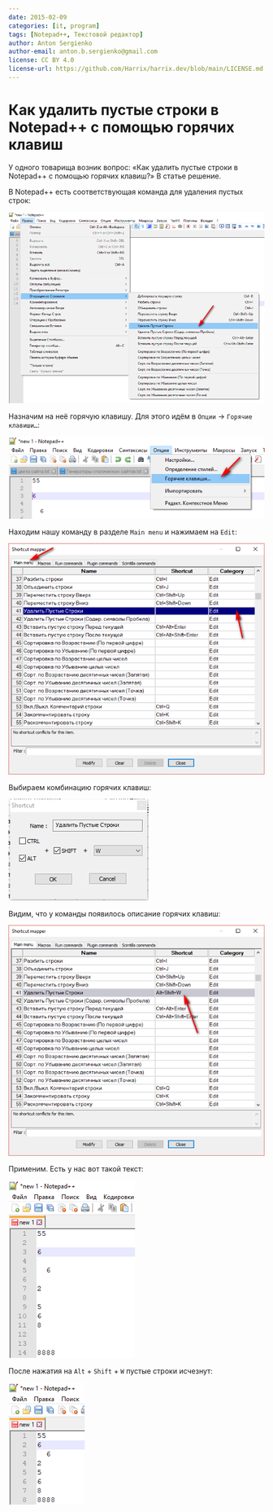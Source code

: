 ```yaml
---
date: 2015-02-09
categories: [it, program]
tags: [Notepad++, Текстовой редактор]
author: Anton Sergienko
author-email: anton.b.sergienko@gmail.com
license: CC BY 4.0
license-url: https://github.com/Harrix/harrix.dev/blob/main/LICENSE.md
---
```


# Как удалить пустые строки в Notepad++ с помощью горячих клавиш

У одного товарища возник вопрос: «Как удалить пустые строки в Notepad++ с помощью горячих клавиш?» В статье решение.

В Notepad++ есть соответствующая команда для удаления пустых строк:

![Удаление пустых строк](img/remove-empty-lines.png)

Назначим на неё горячую клавишу. Для этого идём в `Опции` → `Горячие клавиши…`:

![Горячие клавиши в главном меню](img/shortcuts_01.png)

Находим нашу команду в разделе `Main menu` и нажимаем на `Edit`:

![Список команд текстового редактора](img/shortcuts_02.png)

Выбираем комбинацию горячих клавиш:

![Комбинация горячих клавиш](img/shortcuts_03.png)

Видим, что у команды появилось описание горячих клавиш:

![Список команд текстового редактора](img/shortcuts_04.png)

Применим. Есть у нас вот такой текст:

![Текст с пустыми строками](img/text_01.png)

После нажатия на `Alt` + `Shift` + `W` пустые строки исчезнут:

![Текст без пустых строк](img/text_02.png)
